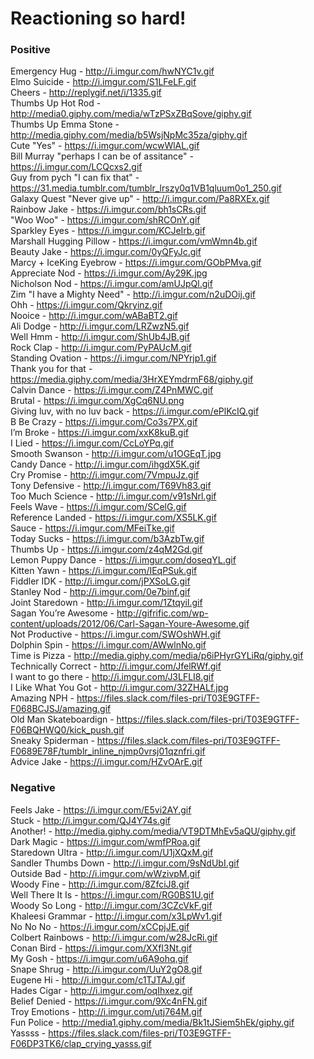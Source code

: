 # Reactioning so hard!

### Positive

Emergency Hug - http://i.imgur.com/hwNYC1v.gif   
Elmo Suicide - http://i.imgur.com/S1LFeLF.gif  
Cheers - http://replygif.net/i/1335.gif  
Thumbs Up Hot Rod - http://media0.giphy.com/media/wTzPSxZBqSove/giphy.gif   
Thumbs Up Emma Stone - http://media.giphy.com/media/b5WsjNpMc35za/giphy.gif   
Cute "Yes" - https://i.imgur.com/wcwWlAL.gif  
Bill Murray "perhaps I can be of assitance" - https://i.imgur.com/LCQcxs2.gif  
Guy from pych "I can fix that" - https://31.media.tumblr.com/tumblr_lrszy0q1VB1qluum0o1_250.gif  
Galaxy Quest "Never give up" - http://i.imgur.com/Pa8RXEx.gif  
Rainbow Jake - https://i.imgur.com/bh1sCRs.gif  
"Woo Woo" - https://i.imgur.com/shRCOnY.gif  
Sparkley Eyes - https://i.imgur.com/KCJeIrb.gif  
Marshall Hugging Pillow - https://i.imgur.com/vmWmn4b.gif  
Beauty Jake - https://i.imgur.com/0yQFyJc.gif  
Marcy + IceKing Eyebrow - https://i.imgur.com/GObPMva.gif  
Appreciate Nod - https://i.imgur.com/Ay29K.jpg  
Nicholson Nod - https://i.imgur.com/amUJpQl.gif  
Zim "I have a Mighty Need" - http://i.imgur.com/n2uDOij.gif  
Ohh - https://i.imgur.com/Qkryinz.gif  
Nooice - http://i.imgur.com/wABaBT2.gif  
Ali Dodge - http://i.imgur.com/LRZwzN5.gif  
Well Hmm - http://i.imgur.com/ShUb4JB.gif  
Rock Clap - http://i.imgur.com/PyPAUcM.gif  
Standing Ovation - https://i.imgur.com/NPYrjp1.gif  
Thank you for that - https://media.giphy.com/media/3HrXEYmdrmF68/giphy.gif  
Calvin Dance - https://i.imgur.com/Z4PnMWC.gif  
Brutal - https://i.imgur.com/XgCq6NU.png  
Giving luv, with no luv back - https://i.imgur.com/ePlKcIQ.gif  
B Be Crazy - https://i.imgur.com/Co3s7PX.gif  
I’m Broke - https://i.imgur.com/xxK8kuB.gif  
I Lied - https://i.imgur.com/CcLoYPq.gif  
Smooth Swanson - http://i.imgur.com/u1OGEqT.jpg  
Candy Dance - http://i.imgur.com/ihgdX5K.gif  
Cry Promise - http://i.imgur.com/7VmpuJz.gif  
Tony Defensive - http://i.imgur.com/T69Vh83.gif  
Too Much Science - http://i.imgur.com/v91sNrl.gif  
Feels Wave - https://i.imgur.com/SCelG.gif  
Reference Landed - https://i.imgur.com/XS5LK.gif  
Sauce - https://i.imgur.com/MFeiTke.gif  
Today Sucks - https://i.imgur.com/b3AzbTw.gif   
Thumbs Up - https://i.imgur.com/z4qM2Gd.gif  
Lemon Puppy Dance - https://i.imgur.com/doseqYL.gif  
Kitten Yawn - https://i.imgur.com/IEqPSuk.gif  
Fiddler IDK - http://i.imgur.com/jPXSoLG.gif  
Stanley Nod - http://i.imgur.com/0e7binf.gif  
Joint Staredown - http://i.imgur.com/1Ztqyil.gif  
Sagan You’re Awesome - http://gifrific.com/wp-content/uploads/2012/06/Carl-Sagan-Youre-Awesome.gif  
Not Productive - https://i.imgur.com/SWOshWH.gif  
Dolphin Spin - https://i.imgur.com/AWwlnNo.gif  
Time is Pizza - http://media.giphy.com/media/p6iPHyrGYLiRq/giphy.gif  
Technically Correct - http://i.imgur.com/JfelRWf.gif  
I want to go there - http://i.imgur.com/J3LFLI8.gif  
I Like What You Got - http://i.imgur.com/32ZHALf.jpg  
Amazing NPH - https://files.slack.com/files-pri/T03E9GTFF-F068BCJSJ/amazing.gif  
Old Man Skateboardign - https://files.slack.com/files-pri/T03E9GTFF-F06BQHWQ0/kick_push.gif  
Sneaky Spiderman - https://files.slack.com/files-pri/T03E9GTFF-F0689E78F/tumblr_inline_njmp0vrsj01qznfri.gif  
Advice Jake - https://i.imgur.com/HZvOArE.gif  


### Negative
Feels Jake - https://i.imgur.com/E5vi2AY.gif  
Stuck - http://i.imgur.com/QJ4Y74s.gif  
Another! - http://media.giphy.com/media/VT9DTMhEv5aQU/giphy.gif  
Dark Magic - https://i.imgur.com/wmfPRoa.gif  
Staredown Ultra - http://i.imgur.com/U1jXQxM.gif  
Sandler Thumbs Down - http://i.imgur.com/9sNdUbI.gif  
Outside Bad - http://i.imgur.com/wWzivpM.gif  
Woody Fine - http://i.imgur.com/8ZfciJ8.gif  
Well There It Is - https://i.imgur.com/RG0BS1U.gif  
Woody So Long - http://i.imgur.com/3CZcVkF.gif  
Khaleesi Grammar - http://i.imgur.com/x3LpWv1.gif  
No No No - https://i.imgur.com/xCCpjJE.gif  
Colbert Rainbows - http://i.imgur.com/w28JcRi.gif  
Conan Bird - https://i.imgur.com/XXfI3Nt.gif  
My Gosh - https://i.imgur.com/u6A9ohq.gif  
Snape Shrug - http://i.imgur.com/UuY2gO8.gif  
Eugene Hi - http://i.imgur.com/c1TJTAJ.gif  
Hades Cigar - http://i.imgur.com/oqIhxez.gif  
Belief Denied - https://i.imgur.com/9Xc4nFN.gif  
Troy Emotions - http://i.imgur.com/utj764M.gif  
Fun Police - http://media1.giphy.com/media/Bk1tJSiem5hEk/giphy.gif  
Yassss - https://files.slack.com/files-pri/T03E9GTFF-F06DP3TK6/clap_crying_yasss.gif  
